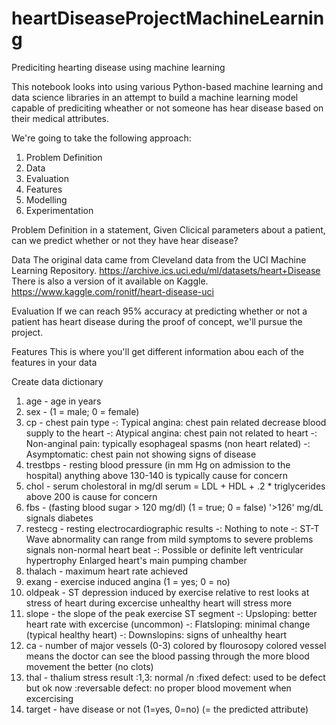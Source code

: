 # heartDiseaseProjectMachineLearning
Prediciting hearting disease using machine learning

This notebook looks into using various Python-based machine learning and data science libraries in an attempt to build a machine learning model capable of prediciting wheather or not someone has hear disease based on their medical attributes.

We're going to take the following approach:
  1. Problem Definition
  2. Data
  3. Evaluation
  4. Features
  5. Modelling
  6. Experimentation

Problem Definition 
in a statement, Given Clicical parameters about a patient, can we predict whether or not they have hear disease?

Data
The original data came from Cleveland data from the UCI Machine Learning Repository. https://archive.ics.uci.edu/ml/datasets/heart+Disease
There is also a version of it available on Kaggle. https://www.kaggle.com/ronitf/heart-disease-uci

Evaluation
If we can reach 95% accuracy at predicting whether or not a patient has heart disease during the proof of concept, we'll pursue the project.

Features
This is where you'll get different information abou each of the features in your data

Create data dictionary

1. age - age in years
2. sex - (1 = male; 0 = female)
3. cp - chest pain type -: Typical angina: chest pain related decrease blood supply to the heart -: Atypical angina: chest pain not related to heart -: Non-anginal pain: typically esophageal spasms (non heart related) -: Asymptomatic: chest pain not showing signs of disease
4. trestbps - resting blood pressure (in mm Hg on admission to the hospital) anything above 130-140 is typically cause for concern
5. chol - serum cholestoral in mg/dl serum = LDL + HDL + .2 * triglycerides above 200 is cause for concern
6. fbs - (fasting blood sugar > 120 mg/dl) (1 = true; 0 = false) '>126' mg/dL signals diabetes
7. restecg - resting electrocardiographic results
-: Nothing to note -: ST-T Wave abnormality can range from mild symptoms to severe problems signals non-normal heart beat -: Possible or definite left ventricular hypertrophy Enlarged heart's main pumping chamber
8. thalach - maximum heart rate achieved
9. exang - exercise induced angina (1 = yes; 0 = no)
10. oldpeak - ST depression induced by exercise relative to rest looks at stress of heart during excercise unhealthy heart will stress more
11. slope - the slope of the peak exercise ST segment
-: Upsloping: better heart rate with excercise (uncommon) -: Flatsloping: minimal change (typical healthy heart) -: Downslopins: signs of unhealthy heart
12. ca - number of major vessels (0-3) colored by flourosopy colored vessel means the doctor can see the blood passing through the more blood movement the better (no clots)
13. thal - thalium stress result :1,3: normal /n :fixed defect: used to be defect but ok now :reversable defect: no proper blood movement when excercising
14. target - have disease or not (1=yes, 0=no) (= the predicted attribute)
